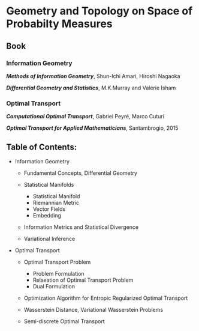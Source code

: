 # Geometry and Topology on Space of Probabilty Measures

## Book 

### Information Geometry

***Methods of Information Geometry***, Shun-Ichi Amari, Hiroshi Nagaoka

***Differential Geometry and Statistics***, M.K.Murray and Valerie Isham

### Optimal Transport

***Computational Optimal Transport***, Gabriel Peyré, Marco Cuturi

***Optimal Transport for Applied Mathematicians***, Santambrogio, 2015

## Table of Contents:
- Information Geometry
  - Fundamental Concepts, Differential Geometry
  - Statistical Manifolds
    - Statistical Manifold
    - Riemannian Metric
    - Vector Fields
    - Embedding
   
  - Information Metrics and Statistical Divergence
  
  - Variational Inference

- Optimal Transport
  - Optimal Transport Problem
    - Problem Formulation
    - Relaxation of Optimal Transport Problem
    - Dual Formulation

  - Optimization Algorithm for Entropic Regularized Optimal Transport

  - Wasserstein Distance, Variational Wasserstein Problems

  - Semi-discrete Optimal Transport


